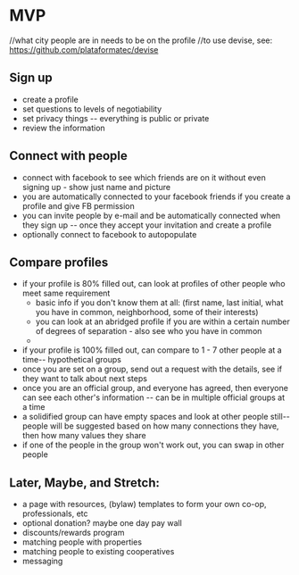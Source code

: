 # MVP

//what city people are in needs to be on the profile
//to use devise, see:
https://github.com/plataformatec/devise

## Sign up
  * create a profile
  * set questions to levels of negotiability
  * set privacy things -- everything is public or private
  * review the information

## Connect with people
  * connect with facebook to see which friends are on it without even signing up - show just name and picture
  * you are automatically connected to your facebook friends if you create a profile and give FB permission
  * you can invite people by e-mail and be automatically connected when they sign up -- once they accept your invitation and create a profile
  * optionally connect to facebook to autopopulate

## Compare profiles
  * if your profile is 80% filled out, can look at profiles of other people who meet same requirement
    * basic info if you don't know them at all: (first name, last initial, what you have in common, neighborhood, some of their interests)
    * you can look at an abridged profile if you are within a certain number of degrees of separation - also see who you have in common
    *
  * if your profile is 100% filled out, can compare to 1 - 7 other people at a time-- hypothetical groups
  * once you are set on a group, send out a request with the details, see if they want to talk about next steps
  * once you are an official group, and everyone has agreed, then everyone can see each other's information -- can be in multiple official groups at a time
  * a solidified group can have empty spaces and look at other people still-- people will be suggested based on how many connections they have, then how many values they share
  * if one of the people in the group won't work out, you can swap in other people

## Later, Maybe, and Stretch:
  * a page with resources, (bylaw) templates to form your own co-op, professionals, etc
  * optional donation? maybe one day pay wall
  * discounts/rewards program
  * matching people with properties
  * matching people to existing cooperatives
  * messaging